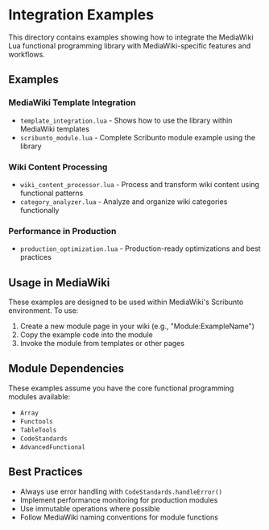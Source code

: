 # Integration Examples

This directory contains examples showing how to integrate the MediaWiki Lua functional programming library with MediaWiki-specific features and workflows.

## Examples

### MediaWiki Template Integration

- `template_integration.lua` - Shows how to use the library within MediaWiki templates
- `scribunto_module.lua` - Complete Scribunto module example using the library

### Wiki Content Processing

- `wiki_content_processor.lua` - Process and transform wiki content using functional patterns
- `category_analyzer.lua` - Analyze and organize wiki categories functionally

### Performance in Production

- `production_optimization.lua` - Production-ready optimizations and best practices

## Usage in MediaWiki

These examples are designed to be used within MediaWiki's Scribunto environment. To use:

1. Create a new module page in your wiki (e.g., "Module:ExampleName")
2. Copy the example code into the module
3. Invoke the module from templates or other pages

## Module Dependencies

These examples assume you have the core functional programming modules available:

- `Array`
- `Functools`
- `TableTools`
- `CodeStandards`
- `AdvancedFunctional`

## Best Practices

- Always use error handling with `CodeStandards.handleError()`
- Implement performance monitoring for production modules
- Use immutable operations where possible
- Follow MediaWiki naming conventions for module functions
